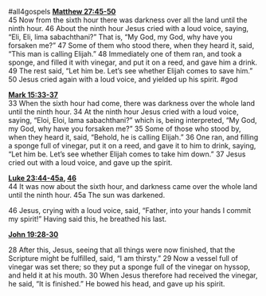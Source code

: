 #all4gospels 
**[Matthew 27:45-50](http://www.blueletterbible.org/search/preSearch.cfm?Criteria=Matthew+27.45-50&t=NIV)**  
45 Now from the sixth hour there was darkness over all the land until the ninth hour. 46 About the ninth hour Jesus cried with a loud voice, saying, “Eli, Eli, lima sabachthani?” That is, “My God, my God, why have you forsaken me?” 47 Some of them who stood there, when they heard it, said, “This man is calling Elijah.” 48 Immediately one of them ran, and took a sponge, and filled it with vinegar, and put it on a reed, and gave him a drink. 49 The rest said, “Let him be. Let’s see whether Elijah comes to save him.” 50 Jesus cried again with a loud voice, and yielded up his spirit. #god

**[Mark 15:33-37](http://www.blueletterbible.org/search/preSearch.cfm?Criteria=Mark+15.33-37&t=NIV)**  
33 When the sixth hour had come, there was darkness over the whole land until the ninth hour. 34 At the ninth hour Jesus cried with a loud voice, saying, “Eloi, Eloi, lama sabachthani?” which is, being interpreted, “My God, my God, why have you forsaken me?” 35 Some of those who stood by, when they heard it, said, “Behold, he is calling Elijah.” 36 One ran, and filling a sponge full of vinegar, put it on a reed, and gave it to him to drink, saying, “Let him be. Let’s see whether Elijah comes to take him down.” 37 Jesus cried out with a loud voice, and gave up the spirit.

**[Luke 23:44-45a](http://www.blueletterbible.org/search/preSearch.cfm?Criteria=Luke+23.44-45a&t=NIV), [46](http://www.blueletterbible.org/search/preSearch.cfm?Criteria=Luke+23.46&t=NIV)**  
44 It was now about the sixth hour, and darkness came over the whole land until the ninth hour. 45a The sun was darkened.

46 Jesus, crying with a loud voice, said, “Father, into your hands I commit my spirit!” Having said this, he breathed his last.

**[John 19:28-30](http://www.blueletterbible.org/search/preSearch.cfm?Criteria=John+19.28-30&t=NIV)**

28 After this, Jesus, seeing that all things were now finished, that the Scripture might be fulfilled, said, “I am thirsty.” 29 Now a vessel full of vinegar was set there; so they put a sponge full of the vinegar on hyssop, and held it at his mouth. 30 When Jesus therefore had received the vinegar, he said, “It is finished.” He bowed his head, and gave up his spirit.